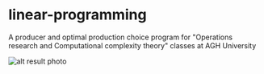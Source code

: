 # linear-programming
A producer and optimal production choice program for "Operations research and Computational complexity theory" classes at AGH University 

![alt result photo](https://pp.userapi.com/c847120/v847120679/7706a/H5T1twenvFw.jpg)
